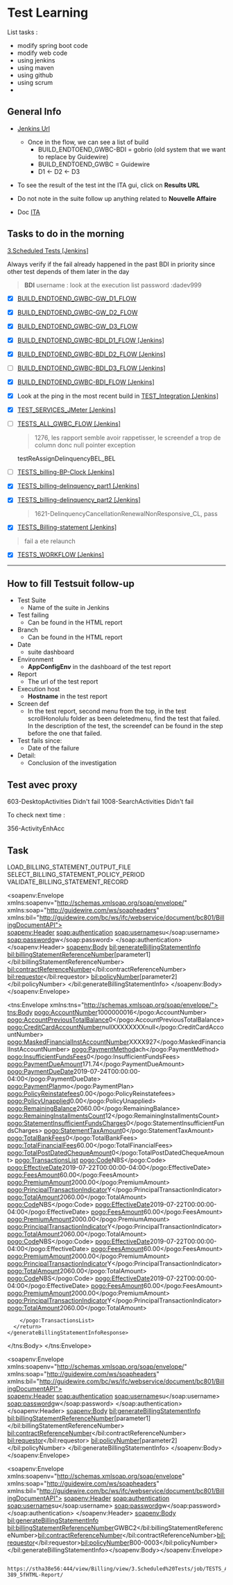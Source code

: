 # Test Learning

List tasks :
- modify spring boot code
- modify web code
- using jenkins
- using maven
- using github
- using scrum
- 
## General Info

- [Jenkins Url](https://stha38e56:444/view/Billing/)

  - Once in the flow, we can see a list of build
    - BUILD_ENDTOEND_GWBC-BDI = gobrio (old system that we want to replace by Guidewire)
    - BUILD_ENDTOEND_GWBC = Guidewire
    - D1 <- D2 <- D3
- To see the result of the test int the ITA gui, click on **Results URL**
- Do not note in the suite follow up anything related to **Nouvelle Affaire**
- Doc [ITA](https://apps.iad.ca.inet/sites/adsth/ITA/default.aspx )
  
## Tasks to do in the morning

[3.Scheduled Tests [Jenkins]](https://stha38e56:444/view/Billing/view/3.Scheduled%20Tests/)

Always verify if the fail already happened in the past
BDI in priority since other test depends of them later in the day

> **BDI** username : look at the execution list 
>         password :dadev999

- [x] [BUILD_ENDTOEND_GWBC-GW_D1_FLOW](https://stha38e56:444/view/Billing/view/3.Scheduled%20Tests/job/BUILD_ENDTOEND_GWBC-GW_D1_FLOW/)
- [x] [BUILD_ENDTOEND_GWBC-GW_D2_FLOW](https://stha38e56:444/view/Billing/view/3.Scheduled%20Tests/job/BUILD_ENDTOEND_GWBC-GW_D2_FLOW/)
- [x] [BUILD_ENDTOEND_GWBC-GW_D3_FLOW](https://stha38e56:444/view/Billing/view/3.Scheduled%20Tests/job/BUILD_ENDTOEND_GWBC-GW_D3_FLOW/)
- [x] [BUILD_ENDTOEND_GWBC-BDI_D1_FLOW [Jenkins]](https://stha38e56:444/view/Billing/view/3.Scheduled%20Tests/job/BUILD_ENDTOEND_GWBC-BDI_D1_FLOW/)
- [x] [BUILD_ENDTOEND_GWBC-BDI_D2_FLOW [Jenkins]](https://stha38e56:444/view/Billing/view/3.Scheduled%20Tests/job/BUILD_ENDTOEND_GWBC-BDI_D2_FLOW/)
- [ ] [BUILD_ENDTOEND_GWBC-BDI_D3_FLOW [Jenkins]](https://stha38e56:444/view/Billing/view/3.Scheduled%20Tests/job/BUILD_ENDTOEND_GWBC-BDI_D3_FLOW/)
- [x] [BUILD_ENDTOEND_GWBC-BDI_FLOW [Jenkins]](https://stha38e56:444/view/Billing/view/3.Scheduled%20Tests/job/BUILD_ENDTOEND_GWBC-BDI_FLOW/)
- [x] Look at the ping in the most recent build in [TEST_Integration [Jenkins]](https://stha38e56:444/view/Billing/view/3.Scheduled%20Tests/job/TEST_Integration/)
- [x] [TEST_SERVICES_JMeter [Jenkins]](https://stha38e56:444/view/Billing/view/3.Scheduled%20Tests/job/TEST_SERVICES_JMeter/)

- [ ] [TESTS_ALL_GWBC_FLOW [Jenkins]](https://stha38e56:444/view/Billing/view/3.Scheduled%20Tests/job/TESTS_ALL_GWBC_FLOW/)
    > 1276, les rapport semble avoir rappetisser, le screendef a trop de column donc null pointer exception

    testReAssignDelinquencyBEL_BEL
- [ ] [TESTS_billing-BP-Clock [Jenkins]](https://stha38e56:444/view/Billing/view/3.Scheduled%20Tests/job/TESTS_billing-BP-Clock/)

- [x] [TESTS_billing-delinquency_part1 [Jenkins]](https://stha38e56:444/view/Billing/view/3.Scheduled%20Tests/job/TESTS_billing-delinquency_part1/)
- [x] [TESTS_billing-delinquency_part2 [Jenkins]](https://stha38e56:444/view/Billing/view/3.Scheduled%20Tests/job/TESTS_billing-delinquency_part2/)
  >  1621-DelinquencyCancellationRenewalNonResponsive_CL, pass
- [x] [TESTS_Billing-statement [Jenkins]](https://stha38e56:444/view/Billing/view/3.Scheduled%20Tests/job/TESTS_Billing-statement/)
 > fail a ete relaunch
- [x] [TESTS_WORKFLOW [Jenkins]](https://stha38e56:444/view/Billing/view/3.Scheduled%20Tests/job/TESTS_WORKFLOW/)
---

## How to fill Testsuit follow-up

- Test Suite
  - Name of the suite in Jenkins
- Test failing
  - Can be found in the HTML report
- Branch
  - Can be found in the HTML report
- Date
  - suite dashboard
- Environment
  - **AppConfigEnv** in the dashboard of the test report
- Report
  - The url of the test report
- Execution host
  - **Hostname** in the test report
- Screen def
  - In the test report, second menu from the top, in the test scrollHonolulu folder as been deletedmenu, find the test that failed. In the description of the test, the screendef can be found in the step before the one that failed.
- Test fails since:
  - Date of the failure
- Detail:
  - Conclusion of the investigation

## Test avec proxy

603-DesktopActivities Didn't fail
1008-SearchActivities Didn't fail

To check next time :

 356-ActivityEnhAcc 

## Task

LOAD_BILLING_STATEMENT_OUTPUT_FILE
SELECT_BILLING_STATEMENT_POLICY_PERIOD
VALIDATE_BILLING_STATEMENT_RECORD


<soapenv:Envelope xmlns:soapenv="http://schemas.xmlsoap.org/soap/envelope/" xmlns:soap="http://guidewire.com/ws/soapheaders" xmlns:bil="http://guidewire.com/bc/ws/ifc/webservice/document/bc801/BillingDocumentAPI">  
<soapenv:Header>
      <soap:authentication>
         <soap:username>su</soap:username>
         <soap:password>gw</soap:password>
      </soap:authentication>
   </soapenv:Header>
   <soapenv:Body>
      <bil:generateBillingStatementInfo>
         <!--Optional:-->
         <bil:billingStatementReferenceNumber>[parameter1]</bil:billingStatementReferenceNumber>
         <!--Optional:-->
         <bil:contractReferenceNumber></bil:contractReferenceNumber>
         <!--Optional:-->
         <bil:requestor></bil:requestor>
         <!--Optional:-->
         <bil:policyNumber>[parameter2]</bil:policyNumber>
      </bil:generateBillingStatementInfo>
   </soapenv:Body>
</soapenv:Envelope>

<?xml version="1.0"?>
<tns:Envelope xmlns:tns="http://schemas.xmlsoap.org/soap/envelope/">
  <tns:Body>
    <generateBillingStatementInfoResponse xmlns="http://guidewire.com/bc/ws/ifc/webservice/document/bc801/BillingDocumentAPI">
      <return xmlns:pogo="http://guidewire.com/bc/ws/ifc/webservice/document/bc801/BCBillingStatementInfo_IFC">
        <pogo:AccountNumber>1000000016</pogo:AccountNumber>
        <pogo:AccountPreviousTotalBalance>0</pogo:AccountPreviousTotalBalance>
        <DefaultPaymentInstrument xmlns="http://guidewire.com/bc/ws/ifc/webservice/document/bc801/BCBillingStatementInfo_IFC" xmlns:pogo="http://guidewire.com/bc/ws/ifc/webservice/document/bc801/BCPaymentInstrument_IFC">
          <pogo:CreditCardAccountNumber>nullXXXXXXXXnull</pogo:CreditCardAccountNumber>
          <pogo:MaskedFinancialInstAccountNumber>XXXX927</pogo:MaskedFinancialInstAccountNumber>
          <pogo:PaymentMethod>ach</pogo:PaymentMethod>
        </DefaultPaymentInstrument>
        <pogo:InsufficientFundsFees>0</pogo:InsufficientFundsFees>
        <pogo:PaymentDueAmount>171.74</pogo:PaymentDueAmount>
        <pogo:PaymentDueDate>2019-07-24T00:00:00-04:00</pogo:PaymentDueDate>
        <pogo:PaymentPlan>mo</pogo:PaymentPlan>
        <pogo:PolicyReinstatefees>0.00</pogo:PolicyReinstatefees>
        <pogo:PolicyUnapplied>0.00</pogo:PolicyUnapplied>
        <pogo:RemainingBalance>2060.00</pogo:RemainingBalance>
        <pogo:RemainingInstallmentsCount>12</pogo:RemainingInstallmentsCount>
        <pogo:StatementInsufficientFundsCharges>0</pogo:StatementInsufficientFundsCharges>
        <pogo:StatementTaxAmount>0</pogo:StatementTaxAmount>
        <pogo:TotalBankFees>0</pogo:TotalBankFees>
        <pogo:TotalFinancialFees>60.00</pogo:TotalFinancialFees>
        <pogo:TotalPostDatedChequeAmount>0</pogo:TotalPostDatedChequeAmount>
        <pogo:TransactionsList>
          <Entry xmlns="http://guidewire.com/bc/ws/ifc/webservice/document/bc801/BCBillingStatementInfo_IFC" xmlns:pogo="http://guidewire.com/bc/ws/ifc/webservice/document/bc801/BCBillingStatementTransaction_IFC">
            <pogo:Code>NBS</pogo:Code>
            <pogo:EffectiveDate>2019-07-22T00:00:00-04:00</pogo:EffectiveDate>
            <pogo:FeesAmount>60.00</pogo:FeesAmount>
            <pogo:PremiumAmount>2000.00</pogo:PremiumAmount>
            <pogo:PrincipalTransactionIndicator>Y</pogo:PrincipalTransactionIndicator>
            <pogo:TotalAmount>2060.00</pogo:TotalAmount>
          </Entry>
          <Entry xmlns="http://guidewire.com/bc/ws/ifc/webservice/document/bc801/BCBillingStatementInfo_IFC" xmlns:pogo="http://guidewire.com/bc/ws/ifc/webservice/document/bc801/BCBillingStatementTransaction_IFC">
            <pogo:Code>NBS</pogo:Code>
            <pogo:EffectiveDate>2019-07-22T00:00:00-04:00</pogo:EffectiveDate>
            <pogo:FeesAmount>60.00</pogo:FeesAmount>
            <pogo:PremiumAmount>2000.00</pogo:PremiumAmount>
            <pogo:PrincipalTransactionIndicator>Y</pogo:PrincipalTransactionIndicator>
            <pogo:TotalAmount>2060.00</pogo:TotalAmount>
          </Entry>
          <Entry xmlns="http://guidewire.com/bc/ws/ifc/webservice/document/bc801/BCBillingStatementInfo_IFC" xmlns:pogo="http://guidewire.com/bc/ws/ifc/webservice/document/bc801/BCBillingStatementTransaction_IFC">
            <pogo:Code>NBS</pogo:Code>
            <pogo:EffectiveDate>2019-07-22T00:00:00-04:00</pogo:EffectiveDate>
            <pogo:FeesAmount>60.00</pogo:FeesAmount>
            <pogo:PremiumAmount>2000.00</pogo:PremiumAmount>
            <pogo:PrincipalTransactionIndicator>Y</pogo:PrincipalTransactionIndicator>
            <pogo:TotalAmount>2060.00</pogo:TotalAmount>
          </Entry>
          <Entry xmlns="http://guidewire.com/bc/ws/ifc/webservice/document/bc801/BCBillingStatementInfo_IFC" xmlns:pogo="http://guidewire.com/bc/ws/ifc/webservice/document/bc801/BCBillingStatementTransaction_IFC">
            <pogo:Code>NBS</pogo:Code>
            <pogo:EffectiveDate>2019-07-22T00:00:00-04:00</pogo:EffectiveDate>
            <pogo:FeesAmount>60.00</pogo:FeesAmount>
            <pogo:PremiumAmount>2000.00</pogo:PremiumAmount>
            <pogo:PrincipalTransactionIndicator>Y</pogo:PrincipalTransactionIndicator>
            <pogo:TotalAmount>2060.00</pogo:TotalAmount>
          </Entry>

        </pogo:TransactionsList>
      </return>
    </generateBillingStatementInfoResponse>
  </tns:Body>
</tns:Envelope>





<soapenv:Envelope xmlns:soapenv="http://schemas.xmlsoap.org/soap/envelope/" xmlns:soap="http://guidewire.com/ws/soapheaders" xmlns:bil="http://guidewire.com/bc/ws/ifc/webservice/document/bc801/BillingDocumentAPI">  
<soapenv:Header>
      <soap:authentication>
         <soap:username>su</soap:username>
         <soap:password>gw</soap:password>
      </soap:authentication>
   </soapenv:Header>
   <soapenv:Body>
      <bil:generateBillingStatementInfo>
         <!--Optional:-->
         <bil:billingStatementReferenceNumber>[parameter1]</bil:billingStatementReferenceNumber>
         <!--Optional:-->
         <bil:contractReferenceNumber></bil:contractReferenceNumber>
         <!--Optional:-->
         <bil:requestor></bil:requestor>
         <!--Optional:-->
         <bil:policyNumber>[parameter2]</bil:policyNumber>
      </bil:generateBillingStatementInfo>
   </soapenv:Body>
</soapenv:Envelope>

<soapenv:Envelope xmlns:soapenv="http://schemas.xmlsoap.org/soap/envelope" xmlns:soap="http://guidewire.com/ws/soapheaders" xmlns:bil="http://guidewire.com/bc/ws/ifc/webservice/document/bc801/BillingDocumentAPI">
  <soapenv:Header>
    <soap:authentication>
      <soap:username>su</soap:username>
      <soap:password>gw</soap:password>
    </soap:authentication>
  </soapenv:Header>
  <soapenv:Body>
    <bil:generateBillingStatementInfo>
      <!--Optional:-->
      <bil:billingStatementReferenceNumber>GWBC2</bil:billingStatementReferenceNumber><!--Optional:--><bil:contractReferenceNumber></bil:contractReferenceNumber><!--Optional:--><bil:requestor></bil:requestor><!--Optional:--><bil:policyNumber>B00-0003</bil:policyNumber></bil:generateBillingStatementInfo></soapenv:Body></soapenv:Envelope>

      https://stha38e56:444/view/Billing/view/3.Scheduled%20Tests/job/TESTS_ALL_GWBC_FLOW/389/TESTS_5fALL_5fGWBC_5fFLOW-389_5fHTML-Report/